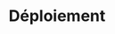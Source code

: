 ---
title: Déploiement
permalink: /diagrammes-de-deploiement/#déploiement
nav_order: 6
parent: Diagrammes de déploiement
---